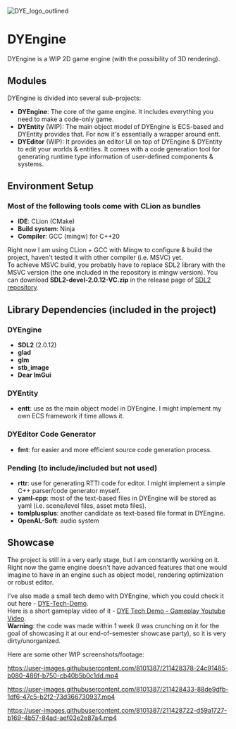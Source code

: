 ![DYE_logo_outlined](https://user-images.githubusercontent.com/8101387/219255174-fdb29aa7-6c08-42ca-9365-a86e0d774d94.png)
# DYEngine
DYEngine is a WIP 2D game engine (with the possibility of 3D rendering).

## Modules
DYEngine is divided into several sub-projects:
* **DYEngine**: The core of the game engine. It includes everything you need to make a code-only game.
* **DYEntity** (WIP): The main object model of DYEngine is ECS-based and DYEntity provides that. For now it's essentially a wrapper around entt.
* **DYEditor** (WIP): It provides an editor UI on top of DYEngine & DYEntity to edit your worlds & entities. It comes with a code generation tool for generating runtime type information of user-defined components & systems. 

## Environment Setup
### Most of the following tools come with CLion as bundles
- **IDE**: CLion (CMake)
- **Build system**: Ninja
- **Compiler**: GCC (mingw) for C++20

Right now I am using CLion + GCC with Mingw to configure & build the project, haven't tested it with other compiler (i.e. MSVC) yet.  
To achieve MSVC build, you probably have to replace SDL2 library with the MSVC version (the one included in the repository is mingw version).
You can download **SDL2-devel-2.0.12-VC.zip** in the release page of [SDL2 repository](https://github.com/libsdl-org/SDL/releases).

## Library Dependencies (included in the project)
### DYEngine
- **SDL2** (2.0.12)
- **glad**
- **glm**
- **stb_image**
- **Dear ImGui**
### DYEntity
- **entt**: use as the main object model in DYEngine. I might implement my own ECS framework if time allows it.
### DYEditor Code Generator
- **fmt**: for easier and more efficient source code generation process.
### Pending (to include/included but not used)
- **rttr**: use for generating RTTI code for editor. I might implement a simple C++ parser/code generator myself.
- **yaml-cpp**: most of the text-based files in DYEngine will be stored as yaml (i.e. scene/level files, asset meta files).
- **tomlplusplus**: another candidate as text-based file format in DYEngine.
- **OpenAL-Soft**: audio system



## Showcase
The project is still in a very early stage, but I am constantly working on it. 
Right now the game engine doesn't have advanced features that one would imagine to have in an engine such as object model, rendering optimization or robust editor.

I've also made a small tech demo with DYEngine, which you could check it out here - [DYE-Tech-Demo](https://github.com/ta-david-yu/DYE-Tech-Demo).   
Here is a short gameplay video of it - [DYE Tech Demo - Gameplay Youtube Video](https://youtu.be/0tD2ZouCuN4).  
**Warning**: the code was made within 1 week (I was crunching on it for the goal of showcasing it at our end-of-semester showcase party), so it is very dirty/unorganized. 

Here are some other WIP screenshots/footage:

https://user-images.githubusercontent.com/8101387/211428378-24c91485-b080-486f-b750-cb40b5b0c1dd.mp4

https://user-images.githubusercontent.com/8101387/211428433-88de9dfb-1df6-47c5-b2f2-73d366730937.mp4

https://user-images.githubusercontent.com/8101387/211428722-d59a1727-b169-4b57-84ad-aef03e2e87a4.mp4
